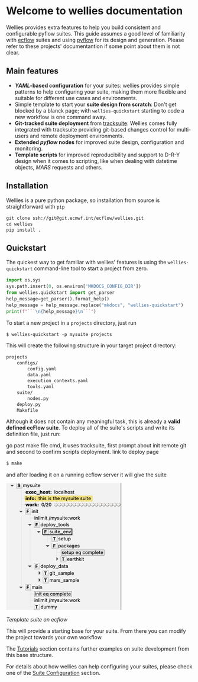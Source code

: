 # Welcome to wellies documentation

Wellies provides extra features to help you build consistent and configurable 
pyflow suites. This guide assumes a good level of familiarity with 
[ecflow](https://ecflow.readthedocs.io) suites and using 
[pyflow](http://pyflow-workflow-generator.readthedocs.io) for its design and 
generation. Please refer to these projects' documentantion if some point about 
them is not clear.

## Main features

- ***YAML*-based configuration** for your suites: wellies provides simple 
patterns 
to help configuring your suite, making them more flexible and suitable for 
different use cases and environments.
- Simple template to start your **suite design from scratch**: Don't get blocked
by a blanck page; with `wellies-quickstart` starting to code a new workflow is 
one command away.
- **Git-tracked suite deployment** from [tracksuite](https://github.com/ecmwf/tracksuite): Wellies comes fully integrated with tracksuite providing git-based 
changes control for multi-users and remote deployment environments.
- **Extended *pyflow* nodes** for improved suite design, configuration and monitoring.
- **Template scripts** for improved reproducibility and support to D-R-Y design when it comes to scripting, like when dealing with datetime objects, *MARS* requests and others.

## Installation

Wellies is a pure python package, so installation from source is straightforward
with `pip`

```shell
git clone ssh://git@git.ecmwf.int/ecflow/wellies.git
cd wellies
pip install .
```

## Quickstart

The quickest way to get familiar with wellies' features is using the 
`wellies-quickstart` command-line tool to start a project from zero.

```python exec="true" id="quickstart-help"
import os,sys
sys.path.insert(0, os.environ['MKDOCS_CONFIG_DIR'])
from wellies.quickstart import get_parser
help_message=get_parser().format_help()
help_message = help_message.replace("mkdocs", "wellies-quickstart")
print(f"```\n{help_message}\n```")
```

To start a new project in a `projects` directory, just run

```shell
$ wellies-quickstart -p mysuite projects
```

This will create the following structure in your target project directory:

```tree
projects
    configs/
        config.yaml
        data.yaml
        execution_contexts.yaml
        tools.yaml
    suite/
        nodes.py
    deploy.py
    Makefile
```

Although it does not contain any meaningful task, this is already a **valid 
defined ecFlow suite**. To deploy all of the suite's scripts and write its definition file, just run:

go past make file cmd, it uses tracksuite, first prompt about init remote git and second to confirm scripts deployment. link to deploy page

```bash
$ make
```

and after loading it on a running ecflow server it will give the suite

![Template suite](img/mysuite.png)

*Template suite on ecflow*

This will provide a starting base for your suite. From there you can modify the 
project towards your own workflow.

The [Tutorials](quickstart_guide.md) section contains further examples on suite 
development from this base structure.

For details about how wellies can help configuring your suites, please check one 
of the [Suite Configuration](configurations.md) section.
